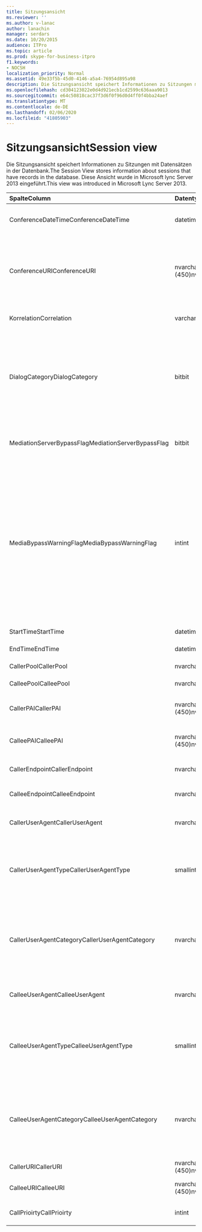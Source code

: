 ```yaml
---
title: Sitzungsansicht
ms.reviewer: ''
ms.author: v-lanac
author: lanachin
manager: serdars
ms.date: 10/20/2015
audience: ITPro
ms.topic: article
ms.prod: skype-for-business-itpro
f1.keywords:
- NOCSH
localization_priority: Normal
ms.assetid: 49e33f5b-45d0-4146-a5a4-76954d895a98
description: Die Sitzungsansicht speichert Informationen zu Sitzungen mit Datensätzen in der Datenbank. Diese Ansicht wurde in Microsoft lync Server 2013 eingeführt.
ms.openlocfilehash: cd304123022e0d4d921ecb1cd2599c636aaa9013
ms.sourcegitcommit: e64c50818cac37f3d6f0f96d0d4ff0f4bba24aef
ms.translationtype: MT
ms.contentlocale: de-DE
ms.lasthandoff: 02/06/2020
ms.locfileid: "41805903"
---
```

# <a name="session-view"></a><span data-ttu-id="d9ab5-104">Sitzungsansicht</span><span class="sxs-lookup"><span data-stu-id="d9ab5-104">Session view</span></span>
 
<span data-ttu-id="d9ab5-105">Die Sitzungsansicht speichert Informationen zu Sitzungen mit Datensätzen in der Datenbank.</span><span class="sxs-lookup"><span data-stu-id="d9ab5-105">The Session View stores information about sessions that have records in the database.</span></span> <span data-ttu-id="d9ab5-106">Diese Ansicht wurde in Microsoft lync Server 2013 eingeführt.</span><span class="sxs-lookup"><span data-stu-id="d9ab5-106">This view was introduced in Microsoft Lync Server 2013.</span></span>
  
|<span data-ttu-id="d9ab5-107">**Spalte**</span><span class="sxs-lookup"><span data-stu-id="d9ab5-107">**Column**</span></span>|<span data-ttu-id="d9ab5-108">**Datentyp**</span><span class="sxs-lookup"><span data-stu-id="d9ab5-108">**Data Type**</span></span>|<span data-ttu-id="d9ab5-109">**Details**</span><span class="sxs-lookup"><span data-stu-id="d9ab5-109">**Details**</span></span>|
|:-----|:-----|:-----|
|<span data-ttu-id="d9ab5-110">ConferenceDateTime</span><span class="sxs-lookup"><span data-stu-id="d9ab5-110">ConferenceDateTime</span></span>  <br/> |<span data-ttu-id="d9ab5-111">datetime</span><span class="sxs-lookup"><span data-stu-id="d9ab5-111">datetime</span></span>  <br/> |<span data-ttu-id="d9ab5-112">In der medialinie-Tabelle referenziert.</span><span class="sxs-lookup"><span data-stu-id="d9ab5-112">Referenced from the MediaLine Table.</span></span>  <br/> |
|<span data-ttu-id="d9ab5-113">ConferenceURI</span><span class="sxs-lookup"><span data-stu-id="d9ab5-113">ConferenceURI</span></span>  <br/> |<span data-ttu-id="d9ab5-114">nvarchar (450)</span><span class="sxs-lookup"><span data-stu-id="d9ab5-114">nvarchar(450)</span></span>  <br/> |<span data-ttu-id="d9ab5-115">Konferenz-URI, wenn es sich um eine Konferenz handelt, oder wenn es sich um eine Peer-to-Peer-Sitzung handelt.</span><span class="sxs-lookup"><span data-stu-id="d9ab5-115">Conference URI if this is a conference, or DialogID if this is a peer-to-peer session.</span></span>  <br/> |
|<span data-ttu-id="d9ab5-116">Korrelation</span><span class="sxs-lookup"><span data-stu-id="d9ab5-116">Correlation</span></span>  <br/> |<span data-ttu-id="d9ab5-117">varchar (max)</span><span class="sxs-lookup"><span data-stu-id="d9ab5-117">varchar(max)</span></span>  <br/> |<span data-ttu-id="d9ab5-118">Korrelations-ID der Sitzung.</span><span class="sxs-lookup"><span data-stu-id="d9ab5-118">Correlation ID of the session.</span></span>  <br/> |
|<span data-ttu-id="d9ab5-119">DialogCategory</span><span class="sxs-lookup"><span data-stu-id="d9ab5-119">DialogCategory</span></span>  <br/> |<span data-ttu-id="d9ab5-120">bit</span><span class="sxs-lookup"><span data-stu-id="d9ab5-120">bit</span></span>  <br/> |<span data-ttu-id="d9ab5-121">Dialog Feld Kategorie; 0 ist Skype for Business Server to Mediation Server Leg; 1 ist Vermittlungs Server für das PSTN-Gateway-Bein.</span><span class="sxs-lookup"><span data-stu-id="d9ab5-121">Dialog category; 0 is Skype for Business Server to Mediation Server leg; 1 is Mediation Server to PSTN gateway leg.</span></span>  <br/> |
|<span data-ttu-id="d9ab5-122">MediationServerBypassFlag</span><span class="sxs-lookup"><span data-stu-id="d9ab5-122">MediationServerBypassFlag</span></span>  <br/> |<span data-ttu-id="d9ab5-123">bit</span><span class="sxs-lookup"><span data-stu-id="d9ab5-123">bit</span></span>  <br/> |<span data-ttu-id="d9ab5-124">Gibt an, ob der Anruf umgangen wurde.</span><span class="sxs-lookup"><span data-stu-id="d9ab5-124">Indicates whether or not the call was bypassed.</span></span>  <br/> |
|<span data-ttu-id="d9ab5-125">MediaBypassWarningFlag</span><span class="sxs-lookup"><span data-stu-id="d9ab5-125">MediaBypassWarningFlag</span></span>  <br/> |<span data-ttu-id="d9ab5-126">int</span><span class="sxs-lookup"><span data-stu-id="d9ab5-126">int</span></span>  <br/> |<span data-ttu-id="d9ab5-127">Dieses Feld, falls vorhanden, gibt an, warum ein Anruf nicht umgangen wurde, auch wenn die Bypass-IDs übereinstimmten.</span><span class="sxs-lookup"><span data-stu-id="d9ab5-127">This field, if present, indicates why a call was not bypassed even if the bypass IDs matched.</span></span> <span data-ttu-id="d9ab5-128">Für Skype for Business Server wird nur ein Wert definiert:</span><span class="sxs-lookup"><span data-stu-id="d9ab5-128">For Skype for Business Server, only one value is defined:</span></span>  <br/> <span data-ttu-id="d9ab5-129">0x0001-unbekannte Bypass-ID für den standardmäßigen Netzwerkadapter</span><span class="sxs-lookup"><span data-stu-id="d9ab5-129">0x0001 - Unknown bypass ID for Default network adapter</span></span>  <br/> |
|<span data-ttu-id="d9ab5-130">StartTime</span><span class="sxs-lookup"><span data-stu-id="d9ab5-130">StartTime</span></span>  <br/> |<span data-ttu-id="d9ab5-131">datetime</span><span class="sxs-lookup"><span data-stu-id="d9ab5-131">datetime</span></span>  <br/> |<span data-ttu-id="d9ab5-132">Startzeit des Anrufs.</span><span class="sxs-lookup"><span data-stu-id="d9ab5-132">Call start time.</span></span>  <br/> |
|<span data-ttu-id="d9ab5-133">EndTime</span><span class="sxs-lookup"><span data-stu-id="d9ab5-133">EndTime</span></span>  <br/> |<span data-ttu-id="d9ab5-134">datetime</span><span class="sxs-lookup"><span data-stu-id="d9ab5-134">datetime</span></span>  <br/> |<span data-ttu-id="d9ab5-135">Endzeit des Anrufs.</span><span class="sxs-lookup"><span data-stu-id="d9ab5-135">Call end time.</span></span>  <br/> |
|<span data-ttu-id="d9ab5-136">CallerPool</span><span class="sxs-lookup"><span data-stu-id="d9ab5-136">CallerPool</span></span>  <br/> |<span data-ttu-id="d9ab5-137">nvarchar(256)</span><span class="sxs-lookup"><span data-stu-id="d9ab5-137">nvarchar(256)</span></span>  <br/> |<span data-ttu-id="d9ab5-138">FQDN des anrufenden Pools.</span><span class="sxs-lookup"><span data-stu-id="d9ab5-138">Caller pool FQDN.</span></span>  <br/> |
|<span data-ttu-id="d9ab5-139">CalleePool</span><span class="sxs-lookup"><span data-stu-id="d9ab5-139">CalleePool</span></span>  <br/> |<span data-ttu-id="d9ab5-140">nvarchar(256)</span><span class="sxs-lookup"><span data-stu-id="d9ab5-140">nvarchar(256)</span></span>  <br/> |<span data-ttu-id="d9ab5-141">FQDN des aufgerufenen Pools.</span><span class="sxs-lookup"><span data-stu-id="d9ab5-141">Callee pool FQDN.</span></span>  <br/> |
|<span data-ttu-id="d9ab5-142">CallerPAI</span><span class="sxs-lookup"><span data-stu-id="d9ab5-142">CallerPAI</span></span>  <br/> |<span data-ttu-id="d9ab5-143">nvarchar (450)</span><span class="sxs-lookup"><span data-stu-id="d9ab5-143">nvarchar(450)</span></span>  <br/> |<span data-ttu-id="d9ab5-144">Identitäts-URI des Anrufers p-Assert</span><span class="sxs-lookup"><span data-stu-id="d9ab5-144">Caller's p-asserted identity URI.</span></span>  <br/> |
|<span data-ttu-id="d9ab5-145">CalleePAI</span><span class="sxs-lookup"><span data-stu-id="d9ab5-145">CalleePAI</span></span>  <br/> |<span data-ttu-id="d9ab5-146">nvarchar (450)</span><span class="sxs-lookup"><span data-stu-id="d9ab5-146">nvarchar(450)</span></span>  <br/> |<span data-ttu-id="d9ab5-147">P-Assert-Identitäts-URI des aufgerufenen.</span><span class="sxs-lookup"><span data-stu-id="d9ab5-147">Callee's p-asserted identity URI.</span></span>  <br/> |
|<span data-ttu-id="d9ab5-148">CallerEndpoint</span><span class="sxs-lookup"><span data-stu-id="d9ab5-148">CallerEndpoint</span></span>  <br/> |<span data-ttu-id="d9ab5-149">nvarchar(256)</span><span class="sxs-lookup"><span data-stu-id="d9ab5-149">nvarchar(256)</span></span>  <br/> |<span data-ttu-id="d9ab5-150">Der Endpunktname des Anrufers.</span><span class="sxs-lookup"><span data-stu-id="d9ab5-150">Caller's endpoint name.</span></span>  <br/> |
|<span data-ttu-id="d9ab5-151">CalleeEndpoint</span><span class="sxs-lookup"><span data-stu-id="d9ab5-151">CalleeEndpoint</span></span>  <br/> |<span data-ttu-id="d9ab5-152">nvarchar(256)</span><span class="sxs-lookup"><span data-stu-id="d9ab5-152">nvarchar(256)</span></span>  <br/> |<span data-ttu-id="d9ab5-153">Der Endpunktname des Anrufers.</span><span class="sxs-lookup"><span data-stu-id="d9ab5-153">Caller's endpoint name.</span></span>  <br/> |
|<span data-ttu-id="d9ab5-154">CallerUserAgent</span><span class="sxs-lookup"><span data-stu-id="d9ab5-154">CallerUserAgent</span></span>  <br/> |<span data-ttu-id="d9ab5-155">nvarchar(256)</span><span class="sxs-lookup"><span data-stu-id="d9ab5-155">nvarchar(256)</span></span>  <br/> |<span data-ttu-id="d9ab5-156">Benutzer-Agent-Zeichenfolge des Anrufers.</span><span class="sxs-lookup"><span data-stu-id="d9ab5-156">Caller's user agent string.</span></span>  <br/> |
|<span data-ttu-id="d9ab5-157">CallerUserAgentType</span><span class="sxs-lookup"><span data-stu-id="d9ab5-157">CallerUserAgentType</span></span>  <br/> |<span data-ttu-id="d9ab5-158">smallint</span><span class="sxs-lookup"><span data-stu-id="d9ab5-158">smallint</span></span>  <br/> |<span data-ttu-id="d9ab5-159">Der Typ des Benutzer-Agents des Anrufers.</span><span class="sxs-lookup"><span data-stu-id="d9ab5-159">Type of caller's user agent.</span></span> <span data-ttu-id="d9ab5-160">Weitere Informationen finden Sie in der [userAgent-Tabelle](useragent.md) .</span><span class="sxs-lookup"><span data-stu-id="d9ab5-160">See the [UserAgent table](useragent.md) for details.</span></span> <br/> |
|<span data-ttu-id="d9ab5-161">CallerUserAgentCategory</span><span class="sxs-lookup"><span data-stu-id="d9ab5-161">CallerUserAgentCategory</span></span>  <br/> |<span data-ttu-id="d9ab5-162">nvarchar (64)</span><span class="sxs-lookup"><span data-stu-id="d9ab5-162">nvarchar (64)</span></span>  <br/> |<span data-ttu-id="d9ab5-163">Kategorie des Benutzer-Agents des Anrufers.</span><span class="sxs-lookup"><span data-stu-id="d9ab5-163">Category of caller's user agent.</span></span> <span data-ttu-id="d9ab5-164">Weitere Informationen finden Sie in der [UserAgentDef-Tabelle (QoE)](useragentdef-qoe.md) .</span><span class="sxs-lookup"><span data-stu-id="d9ab5-164">See the [UserAgentDef table (QoE)](useragentdef-qoe.md) for details.</span></span> <br/> |
|<span data-ttu-id="d9ab5-165">CalleeUserAgent</span><span class="sxs-lookup"><span data-stu-id="d9ab5-165">CalleeUserAgent</span></span>  <br/> |<span data-ttu-id="d9ab5-166">nvarchar(256)</span><span class="sxs-lookup"><span data-stu-id="d9ab5-166">nvarchar(256)</span></span>  <br/> |<span data-ttu-id="d9ab5-167">Benutzer-Agent-Zeichenfolge des Benutzers.</span><span class="sxs-lookup"><span data-stu-id="d9ab5-167">Callee's user agent string.</span></span>  <br/> |
|<span data-ttu-id="d9ab5-168">CalleeUserAgentType</span><span class="sxs-lookup"><span data-stu-id="d9ab5-168">CalleeUserAgentType</span></span>  <br/> |<span data-ttu-id="d9ab5-169">smallint</span><span class="sxs-lookup"><span data-stu-id="d9ab5-169">smallint</span></span>  <br/> |<span data-ttu-id="d9ab5-170">Der Typ des Benutzer-Agents für den aufgerufenen.</span><span class="sxs-lookup"><span data-stu-id="d9ab5-170">Type of user agent for the callee.</span></span> <span data-ttu-id="d9ab5-171">Weitere Informationen finden Sie in der [userAgent-Tabelle](useragent.md) .</span><span class="sxs-lookup"><span data-stu-id="d9ab5-171">See the [UserAgent table](useragent.md) for details.</span></span> <br/> |
|<span data-ttu-id="d9ab5-172">CalleeUserAgentCategory</span><span class="sxs-lookup"><span data-stu-id="d9ab5-172">CalleeUserAgentCategory</span></span>  <br/> |<span data-ttu-id="d9ab5-173">nvarchar (64)</span><span class="sxs-lookup"><span data-stu-id="d9ab5-173">nvarchar (64)</span></span>  <br/> |<span data-ttu-id="d9ab5-174">Benutzer-Agent-Kategorie für den aufgerufenen.</span><span class="sxs-lookup"><span data-stu-id="d9ab5-174">User agent category for the callee.</span></span> <span data-ttu-id="d9ab5-175">Weitere Informationen finden Sie in der [UserAgentDef-Tabelle (QoE)](useragentdef-qoe.md) .</span><span class="sxs-lookup"><span data-stu-id="d9ab5-175">See the [UserAgentDef table (QoE)](useragentdef-qoe.md) for details.</span></span> <br/> |
|<span data-ttu-id="d9ab5-176">CallerURI</span><span class="sxs-lookup"><span data-stu-id="d9ab5-176">CallerURI</span></span>  <br/> |<span data-ttu-id="d9ab5-177">nvarchar (450)</span><span class="sxs-lookup"><span data-stu-id="d9ab5-177">nvarchar(450)</span></span>  <br/> |<span data-ttu-id="d9ab5-178">URI des Anrufers.</span><span class="sxs-lookup"><span data-stu-id="d9ab5-178">Caller's URI.</span></span>  <br/> |
|<span data-ttu-id="d9ab5-179">CalleeURI</span><span class="sxs-lookup"><span data-stu-id="d9ab5-179">CalleeURI</span></span>  <br/> |<span data-ttu-id="d9ab5-180">nvarchar (450)</span><span class="sxs-lookup"><span data-stu-id="d9ab5-180">nvarchar(450)</span></span>  <br/> |<span data-ttu-id="d9ab5-181">URI des aufgerufenen.</span><span class="sxs-lookup"><span data-stu-id="d9ab5-181">Callee's URI.</span></span>  <br/> |
|<span data-ttu-id="d9ab5-182">CallPrioirty</span><span class="sxs-lookup"><span data-stu-id="d9ab5-182">CallPrioirty</span></span>  <br/> |<span data-ttu-id="d9ab5-183">int</span><span class="sxs-lookup"><span data-stu-id="d9ab5-183">int</span></span>  <br/> |<span data-ttu-id="d9ab5-184">Die Priorität des Anrufs.</span><span class="sxs-lookup"><span data-stu-id="d9ab5-184">Priority of the call.</span></span>  <br/> |
   

